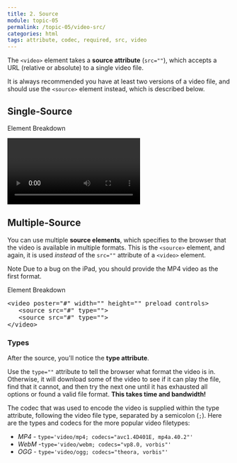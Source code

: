 ```yaml
---
title: 2. Source
module: topic-05
permalink: /topic-05/video-src/
categories: html
tags: attribute, codec, required, src, video
---
```


<div class="divider-heading"></div>

The `<video>` element takes a **source attribute** (`src=""`), which accepts a URL (relative or absolute) to a single video file.

It is always recommended you have at least two versions of a video file, and should use the `<source>` element instead, which is described below.


## Single-Source

<div id="code-heading">Element Breakdown <i class="fas fa-battery-quarter"></i></div>
<pre id="breakdown-block">
<video <span class="pulsate">src="#"</span> poster="#" width="" height="" preload controls></video>
</pre>


<div class="divider-pg"></div>


## Multiple-Source
You can use multiple **source elements**, which specifies to the browser that the video is available in multiple formats. This is the `<source>` element, and again, it is used _instead_ of the `src=""` attribute of a `<video>` element.

<span class="label label-info">Note</span> Due to a bug on the iPad, you should provide the MP4 video as the first format.

<div id="code-heading">Element Breakdown <i class="fas fa-battery-quarter"></i></div>
<pre id="breakdown-block">
&lt;video poster="#" width="" height="" preload controls&gt;
   <span class="pulsate">&lt;source src="#" type=""&gt;</span>
   <span class="pulsate">&lt;source src="#" type=""&gt;</span>
&lt;/video&gt;
</pre>

### Types
After the source, you'll notice the **type attribute**.

Use the `type=""` attribute to tell the browser what format the video is in. Otherwise, it will download some of the video to see if it can play the file, find that it cannot, and then try the next one until it has exhausted all options or found a valid file format. **This takes time and bandwidth!**

The codec that was used to encode the video is supplied within the type attribute, following the video file type, separated by a semicolon (`;`). Here are the types and codecs for the more popular video filetypes:
- _MP4_ - `type='video/mp4; codecs="avc1.4D401E, mp4a.40.2"'`
- _WebM_ -`type='video/webm; codecs="vp8.0, vorbis"'`
- _OGG_ - `type='video/ogg; codecs="theora, vorbis"'`
